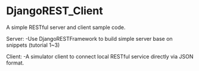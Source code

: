 DjangoREST_Client
=================

A simple RESTful server and client sample code. 

Server:
-Use DjangoRESTFramework to build simple server base on snippets (tutorial 1~3)

Client:
-A simulator client to connect local RESTful service directly via JSON format.

